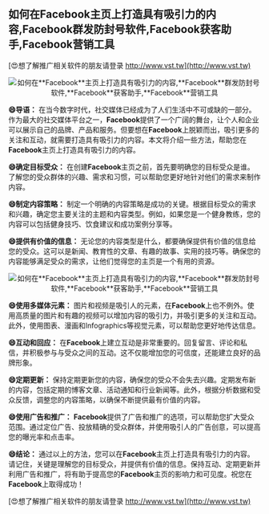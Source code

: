 ## **如何在**Facebook**主页上打造具有吸引力的内容,**Facebook**群发防封号软件,**Facebook**获客助手,**Facebook**营销工具**

[😍想了解推广相关软件的朋友请登录 http://www.vst.tw](http://www.vst.tw)

 <center><img src="https://vst.tw/MP4/tuiguang/png/1.png" alt="如何在**Facebook**主页上打造具有吸引力的内容,**Facebook**群发防封号软件,**Facebook**获客助手,**Facebook**营销工具"></center>

**😄导语：**
在当今数字时代，社交媒体已经成为了人们生活中不可或缺的一部分。作为最大的社交媒体平台之一，**Facebook**提供了一个广阔的舞台，让个人和企业可以展示自己的品牌、产品和服务。但要想在**Facebook**上脱颖而出，吸引更多的关注和互动，就需要打造具有吸引力的内容。本文将介绍一些方法，帮助您在**Facebook**主页上打造具有吸引力的内容。

**😄确定目标受众：**
在创建**Facebook**主页之前，首先要明确您的目标受众是谁。了解您的受众群体的兴趣、需求和习惯，可以帮助您更好地针对他们的需求来制作内容。

**😄制定内容策略：**
制定一个明确的内容策略是成功的关键。根据目标受众的需求和兴趣，确定您主要关注的主题和内容类型。例如，如果您是一个健身教练，您的内容可以包括健身技巧、饮食建议和成功案例分享等。

**😄提供有价值的信息：**
无论您的内容类型是什么，都要确保提供有价值的信息给您的受众。这可以是新闻、教育性的文章、有趣的故事、实用的技巧等。确保您的内容能够满足受众的需求，让他们觉得您的主页是一个有用的资源。

 <center><img src="https://vst.tw/MP4/tuiguang/png/6.png" alt="如何在**Facebook**主页上打造具有吸引力的内容,**Facebook**群发防封号软件,**Facebook**获客助手,**Facebook**营销工具"></center>

**😄使用多媒体元素：**
图片和视频是吸引人的元素，在**Facebook**上也不例外。使用高质量的图片和有趣的视频可以增加内容的吸引力，并吸引更多的关注和互动。此外，使用图表、漫画和Infographics等视觉元素，可以帮助您更好地传达信息。

**😄互动和回应：**
在**Facebook**上建立互动是非常重要的。回复留言、评论和私信，并积极参与与受众之间的互动。这不仅能增加您的可信度，还能建立良好的品牌形象。

**😄定期更新：**
保持定期更新您的内容，确保您的受众不会失去兴趣。定期发布新的内容，包括定期的博客文章、活动通知和行业新闻等。此外，根据分析数据和受众反馈，调整您的内容策略，以确保不断提供最有价值的内容。

**😄使用广告和推广：**
**Facebook**提供了广告和推广的选项，可以帮助您扩大受众范围。通过定位广告、投放精确的受众群体，并使用吸引人的广告创意，可以提高您的曝光率和点击率。

**😄结论：**
通过以上的方法，您可以在**Facebook**主页上打造具有吸引力的内容。请记住，关键是理解您的目标受众，并提供有价值的信息。保持互动、定期更新并利用广告和推广，将有助于提高您的**Facebook**主页的影响力和可见度。祝您在**Facebook**上取得成功！

[😍想了解推广相关软件的朋友请登录 http://www.vst.tw](http://www.vst.tw)



